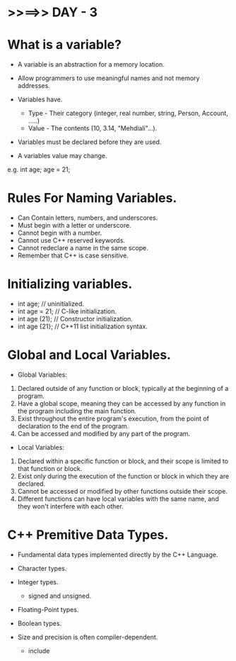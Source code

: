 # >>==>> DAY - 3

# What is a variable?

- A variable is an abstraction for a memory location.
- Allow programmers to use meaningful names and not memory addresses.
- Variables have.

  - Type - Their category (integer, real number, string, Person, Account, .....)
  - Value - The contents (10, 3.14, "Mehdiali"...).

- Variables must be declared before they are used.
- A variables value may change.

e.g.
int age;
age = 21;

# Rules For Naming Variables.

- Can Contain letters, numbers, and underscores.
- Must begin with a letter or underscore.
- Cannot begin with a number.
- Cannot use C++ reserved keywords.
- Cannot redeclare a name in the same scope.
- Remember that C++ is case sensitive.

# Initializing variables.

- int age; // uninitialized.
- int age = 21; // C-like initialization.
- int age (21); // Constructor initialization.
- int age {21}; // C++11 list initialization syntax.

# Global and Local Variables.

- Global Variables:

1. Declared outside of any function or block, typically at the beginning of a program.
2. Have a global scope, meaning they can be accessed by any function in the program including the main function.
3. Exist throughout the entire program's execution, from the point of declaration to the end of the program.
4. Can be accessed and modified by any part of the program.

- Local Variables:

1. Declared within a specific function or block, and their scope is limited to that function or block.
2. Exist only during the execution of the function or block in which they are declared.
3. Cannot be accessed or modified by other functions outside their scope.
4. Different functions can have local variables with the same name, and they won't interfere with each other.

# C++ Premitive Data Types.

- Fundamental data types implemented directly by the C++ Language.

- Character types.
- Integer types.
  - signed and unsigned.
- Floating-Point types.
- Boolean types.

- Size and precision is often compiler-dependent.
  - include <climits>
